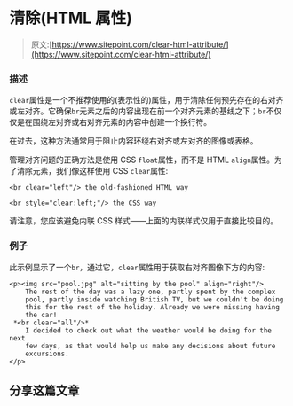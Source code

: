 # 清除(HTML 属性)

> 原文:[https://www.sitepoint.com/clear-html-attribute/](https://www.sitepoint.com/clear-html-attribute/)

### 描述

`clear`属性是一个不推荐使用的(表示性的)属性，用于清除任何预先存在的右对齐或左对齐。它确保`br`元素之后的内容出现在前一个对齐元素的基线之下；`br`不仅仅是在围绕左对齐或右对齐元素的内容中创建一个换行符。

在过去，这种方法通常用于阻止内容环绕右对齐或左对齐的图像或表格。

管理对齐问题的正确方法是使用 CSS `float`属性，而不是 HTML `align`属性。为了清除元素，我们像这样使用 CSS `clear`属性:

```
<br clear="left"/> the old-fashioned HTML way

<br style="clear:left;"/> the CSS way
```

请注意，您应该避免内联 CSS 样式——上面的内联样式仅用于直接比较目的。

### 例子

此示例显示了一个`br`，通过它，`clear`属性用于获取右对齐图像下方的内容:

```
<p><img src="pool.jpg" alt="sitting by the pool" align="right"/>
    The rest of the day was a lazy one, partly spent by the complex
    pool, partly inside watching British TV, but we couldn't be doing
    this for the rest of the holiday. Already we were missing having
    the car!
 *<br clear="all"/>*
    I decided to check out what the weather would be doing for the next
    few days, as that would help us make any decisions about future
    excursions.
</p>
```

## 分享这篇文章